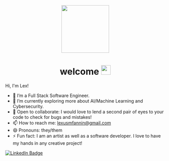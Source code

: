 <div id="header" align="center">
  <img src="https://media.giphy.com/media/R03zWv5p1oNSQd91EP/giphy.gif" width="150"/>
</div>

<h1 align="center">
  welcome
  <img src="https://media.giphy.com/media/hvRJCLFzcasrR4ia7z/giphy.gif" width="30px"/>
</h1>




Hi, I'm Lex!

- 🔭 I’m a Full Stack Software Engineer. 
- 🌱 I’m currently exploring more about AI/Machine Learning and Cybersecurity. 
- 🌱 Open to collaborate: I would love to lend a second pair of eyes to your code to check for bugs and mistakes! 
- 📫 How to reach me: lexusmfannin@gmail.com
- 😄 Pronouns: they/them
- ⚡ Fun fact: I am an artist as well as a software developer. I love to have my hands in any creative project!
<div id="badges">
  <a href="your-linkedin-URL">
    <img src="https://img.shields.io/badge/LinkedIn-blue?style=for-the-badge&logo=linkedin&logoColor=white" alt="LinkedIn Badge"/>
  </a>
</div>
